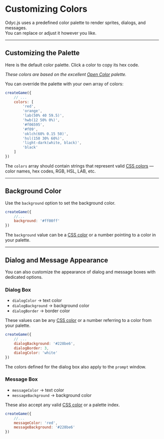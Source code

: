 <script>
import Aside from '../../../lib/ui/Doc/Aside.svelte'
import Emoji from '../../../lib/ui/Doc/Emoji.svelte'
import PaintDemo from '../../../lib/ui/Doc/PaintDemo.svelte'
import ColorsDemo from '../../../lib/ui/Doc/ColorsDemo.svelte'
</script>

# <Emoji src="🫟" /> Customizing Colors

Odyc.js uses a predefined color palette to render sprites, dialogs, and messages.  
You can replace or adjust it however you like.

---

## <Emoji src="🌈" /> Customizing the Palette

Here is the default color palette. Click a color to copy its hex code.

<ColorsDemo/>

_These colors are based on the excellent [Open Color](https://yeun.github.io/open-color/) palette._

You can override the palette with your own array of colors:

```js
createGame({
	// ...
	colors: [
		'red',
		'orange',
		'lab(50% 40 59.5)',
		'hwb(12 50% 0%)',
		'#f06595',
		'#f09',
		'oklch(60% 0.15 50)',
		'hsl(150 30% 60%)',
		'light-dark(white, black)',
		'black'
	]
})
```

The `colors` array should contain strings that represent valid [CSS colors](https://developer.mozilla.org/en-US/docs/Web/CSS/color_value) — color names, hex codes, RGB, HSL, LAB, etc.

---

## <Emoji src="🌈" /> Background Color

Use the `background` option to set the background color.

```javascript
createGame({
	//...
	background: '#ff00ff'
})
```

The `background` value can be a [CSS color](https://developer.mozilla.org/en-US/docs/Web/CSS/color_value) or a number pointing to a color in your palette.

---

## <Emoji src="💅"/> Dialog and Message Appearance

You can also customize the appearance of dialog and message boxes with dedicated options.

### Dialog Box

- `dialogColor` → text color
- `dialogBackground` → background color
- `dialogBorder` → border color

These values can be any [CSS color](https://developer.mozilla.org/en-US/docs/Web/CSS/color_value) or a number referring to a color from your palette.

```javascript
createGame({
	// ...
	dialogBackground: '#228be6',
	dialogBorder: 3,
	dialogColor: 'white'
})
```

<Aside>

The colors defined for the dialog box also apply to the `prompt` window.

</Aside>

### Message Box

- `messageColor` → text color
- `messageBackground` → background color

These also accept any valid [CSS color](https://developer.mozilla.org/en-US/docs/Web/CSS/color_value) or a palette index.

```javascript
createGame({
	//...
	messageColor: 'red',
	messageBackground: '#228be6'
})
```
